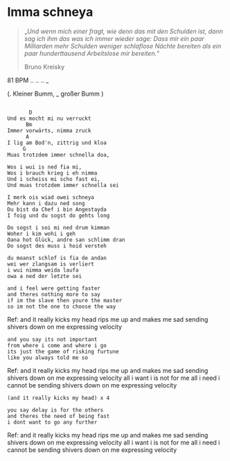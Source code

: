 # Imma schneya



> „*Und wenn mich einer fragt, wie denn das mit den Schulden ist, dann sag ich ihm das was ich immer wieder sage: Dass mir ein paar Milliarden mehr Schulden weniger schlaflose Nächte bereiten als ein paar hunderttausend Arbeitslose mir bereiten.*“
>
> Bruno Kreisky

81 BPM .. .. .. _

(. Kleiner Bumm, _ großer Bumm )


```

       D
Und es mocht mi nu verruckt
      Bm
Immer vorwärts, nimma zruck
      A
I lig am Bod'n, zittrig und kloa
     G
Muas trotzdem immer schnella doa,

Wos i wui is ned fia mi,
Wos i brauch krieg i eh nimma
Und i scheiss mi scho fast ei,
Und muas trotzdem immer schnella sei

I merk ois wiad owei schneya
Mehr kann i dazu ned song
Du bist da Chef i bin Angestayda
I foig und du sogst do gehts long

Do sogst i soi mi ned drum kimman
Woher i kim wohi i geh
Oana hot Glück, andre san schlimm dran
Do sogst des muss i hoid versteh

du moanst schlof is fia de andan
wei wer zlangsam is verliert
i wui nimma weida laufa
owa a ned der letzte sei
```

    and i feel were getting faster
	and theres nothing more to say
	if im the slave then youre the master
	so im not the one to choose the way

Ref:
	and it really kicks my head
	rips me up and makes me sad
	sending shivers down on me
	expressing velocity

	and you say its not important
	from where i come and where i go
	its just the game of risking furtune
	like you always told me so

Ref:
	and it really kicks my head
	rips me up and makes me sad
	sending shivers down on me
	expressing velocity
    all i want i is not for me
    all i need i cannot be
	sending shivers down on me
	expressing velocity

	(and it really kicks my head) x 4

	you say delay is for the others
	and theres the need of being fast
	i dont want to go any further

Ref:
	and it really kicks my head
	rips me up and makes me sad
	sending shivers down on me
	expressing velocity
    all i want i is not for me
    all i need i cannot be
	sending shivers down on me
	expressing velocity